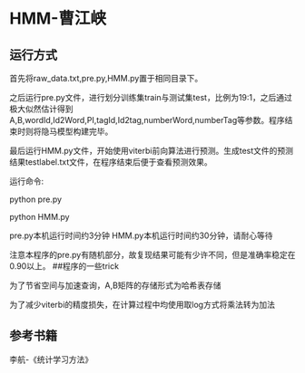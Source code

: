 # HMM-曹江峡

## 运行方式

首先将raw_data.txt,pre.py,HMM.py置于相同目录下。

之后运行pre.py文件，进行划分训练集train与测试集test，比例为19:1，之后通过极大似然估计得到A,B,wordId,Id2Word,PI,tagId,Id2tag,numberWord,numberTag等参数。程序结束时则将隐马模型构建完毕。

最后运行HMM.py文件，开始使用viterbi前向算法进行预测。生成test文件的预测结果testlabel.txt文件，在程序结束后便于查看预测效果。

运行命令:

python pre.py

python HMM.py

pre.py本机运行时间约3分钟
HMM.py本机运行时间约30分钟，请耐心等待

注意本程序的pre.py有随机部分，故复现结果可能有少许不同，但是准确率稳定在0.90以上。
##程序的一些trick

为了节省空间与加速查询，A,B矩阵的存储形式为哈希表存储

为了减少viterbi的精度损失，在计算过程中均使用取log方式将乘法转为加法



## 参考书籍

李航-《统计学习方法》
